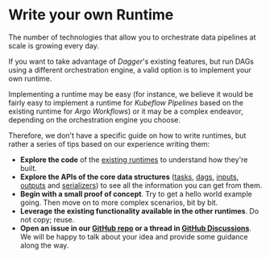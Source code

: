 # Write your own Runtime

The number of technologies that allow you to orchestrate data pipelines at scale is growing every day.

If you want to take advantage of _Dagger_'s existing features, but run DAGs using a different orchestration engine, a valid option is to implement your own runtime.

Implementing a runtime may be easy (for instance, we believe it would be fairly easy to implement a runtime for _Kubeflow Pipelines_ based on the existing runtime for _Argo Workflows_) or it may be a complex endeavor, depending on the orchestration engine you choose.

Therefore, we don't have a specific guide on how to write runtimes, but rather a series of tips based on our experience writing them:

- __Explore the code__ of the [existing runtimes](https://github.com/larribas/dagger/tree/main/dagger/runtime) to understand how they're built.
- __Explore the APIs of the core data structures__ ([tasks](https://github.com/larribas/dagger/tree/main/dagger/task), [dags](https://github.com/larribas/dagger/tree/main/dagger/dag), [inputs](https://github.com/larribas/dagger/tree/main/dagger/input), [outputs](https://github.com/larribas/dagger/tree/main/dagger/output) and [serializers](https://github.com/larribas/dagger/tree/main/dagger/serializer)) to see all the information you can get from them.
- __Begin with a small proof of concept__. Try to get a hello world example going. Then move on to more complex scenarios, bit by bit.
- __Leverage the existing functionality available in the other runtimes__. Do not copy; reuse.
- __Open an issue in our [GitHub repo](https://github.com/larribas/dagger) or a thread in [GitHub Discussions](https://github.com/larribas/dagger/discussions)__. We will be happy to talk about your idea and provide some guidance along the way.
